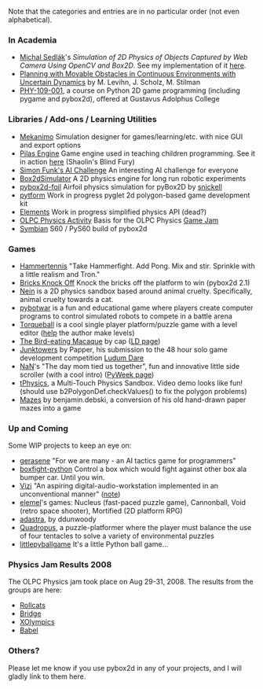Note that the categories and entries are in no particular order (not even alphabetical).

### In Academia ###
  * [Michal Sedlák](http://www.kirp.chtf.stuba.sk/pc11/data/abstracts/053.html)'s _Simulation of 2D Physics of Objects Captured by Web Camera Using OpenCV and Box2D_. See my implementation of it [here](OpenCV.md).
  * [Planning with Movable Obstacles in Continuous Environments with Uncertain Dynamics](http://www.golems.org/papers/LevihnICRA2013.pdf) by M. Levihn, J. Scholz, M. Stilman
  * [PHY-109-001](http://physics.gac.edu/~miller/jterm_2013/pygame.html), a course on Python 2D game programming (including pygame and pybox2d), offered at Gustavus Adolphus College

### Libraries / Add-ons / Learning Utilities ###

  * [Mekanimo](http://mekanimo.net/) Simulation designer for games/learning/etc. with nice GUI and export options
  * [Pilas Engine](http://pilas-engine.com.ar/) Game engine used in teaching children programming. See it in action [here](http://www.youtube.com/watch?v=w9gdL7ZM3cI) (Shaolin's Blind Fury)
  * [Simon Funk's AI Challenge](http://sifter.org/~simon/aichallenge/01/challenge.html) An interesting AI challenge for everyone
  * [Box2dSimulator](http://home.gna.org/box2dsimulator/Html/index.html) A 2D physics engine for long run robotic experiments
  * [pybox2d-foil](http://code.google.com/p/pybox2d-foil/) Airfoil physics simulation for pyBox2D by [snickell](http://code.google.com/u/snickell/)
  * [pytform](http://code.google.com/p/pytform/) Work in progress pyglet 2d polygon-based game development kit
  * [Elements](http://elements.linuxuser.at/) Work in progress simplified physics API (dead?)
  * [OLPC Physics Activity](http://wiki.laptop.org/go/Physics_(activity)) Basis for the OLPC Physics [Game Jam](http://developers.slashdot.org/article.pl?sid=08/08/18/2258228)
  * [Symbian](http://code.google.com/p/pygame-symbian-s60/) S60 / PyS60 build of pybox2d

### Games ###

  * [Hammertennis](http://blog.dragonlab.de/2012/12/hammertennis/) "Take Hammerfight. Add Pong. Mix and stir. Sprinkle with a little realism and Tron."
  * [Bricks Knock Off](http://www.pygame.org/project-Bricks+Knock+Off-1712-.html) Knock the bricks off the platform to win (pybox2d 2.1)
  * [Nein](http://www.pyweek.org/e/RohypnolTappper/) is a 2D physics sandbox based around animal cruelty. Specifically, animal cruelty towards a cat.
  * [pybotwar](http://code.google.com/p/pybotwar/) is a fun and educational game where players create computer programs to control simulated robots to compete in a battle arena
  * [Torqueball](http://ew.dy.fi/code/random/wiki/Torqueball) is a cool single player platform/puzzle game with a level editor ([help](http://forum.openhandhelds.org/viewtopic.php?f=14&t=1031) the author make levels)
  * [The Bird-eating Macaque](http://cd21.org/games/the-bird-eating-macaque/) by cap ([LD page](http://www.ludumdare.com/compo/2009/02/08/the-bird-eating-macaque-final/))
  * [Junktowers](http://www.ludumdare.com/compo/2008/08/10/junktowers-final/) by Papper, his submission to the 48 hour solo game development competition [Ludum Dare](http://www.ludumdare.com/)
  * [NaN](http://code.google.com/p/gamecomp/)'s "The day mom tied us together", fun and innovative little side scroller (with a cool intro) ([PyWeek page](http://www.pyweek.org/e/NaN7/))
  * [tPhysics](http://nuigroup.com/forums/viewthread/3200/), a Multi-Touch Physics Sandbox. Video demo looks like fun! (should use b2PolygonDef.checkValues() to fix the polygon problems)
  * [Mazes](http://code.google.com/p/mazes/) by benjamin.debski, a conversion of his old hand-drawn paper mazes into a game

### Up and Coming ###

Some WIP projects to keep an eye on:

  * [gerasene](http://code.google.com/p/gerasene/) "For we are many - an AI tactics game for programmers"
  * [boxfight-python](http://code.google.com/p/boxfight-python/) Control a box which would fight against other box ala bumper car. Until you win.
  * [Vizi](http://vizi.dasa.cc/) "An aspiring digital-audio-workstation implemented in an unconventional manner" ([note](http://groups.google.com/group/pyglet-users/browse_thread/thread/8a18b7011d8a0d59?pli=1))
  * [elemel](http://elemel.se/games.html)'s games: Nucleus (fast-paced puzzle game), Cannonball, Void (retro space shooter), Mortified (2D platform RPG)
  * [adastra](http://github.com/ddunwoody/adastra), by ddunwoody
  * [Quadropus](http://www.gamecreation.org/~quadropus/), a puzzle-platformer where the player must balance the use of four tentacles to solve a variety of environmental puzzles
  * [littlepyballgame](http://code.google.com/p/littlepyballgame/) It's a little Python ball game...

### Physics Jam Results 2008 ###

The OLPC Physics jam took place on Aug 29-31, 2008. The results from the groups are here:

  * [Rollcats](http://rollcats.com/)
  * [Bridge](http://wiki.laptop.org/go/Bridge)
  * [XOlympics](http://wiki.laptop.org/go/XOlympics)
  * [Babel](http://wiki.laptop.org/go/Babel)

### Others? ###

Please let me know if you use pybox2d in any of your projects, and I will gladly link to them here.